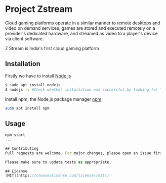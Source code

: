 # Project Zstream
Cloud gaming platforms operate in a similar manner to remote desktops and video on demand services; games are stored and executed remotely on a provider's dedicated hardware, and streamed as video to a player's device via client software. 

Z Stream is India's first cloud gaming platform 


## Installation
Firstly we have to install [Node.js](https://nodejs.org/en/) 

```bash
$ sudo apt install nodejs
$ nodejs -v #Check whether installation was successful by looking for "node" version
```

Install npm, the Node.js package manager [npm](https://www.npmjs.com/) 

```bash
sudo apt install npm
```

## Usage

```javascript
npm start
...

## Contributing
Pull requests are welcome. For major changes, please open an issue first to discuss what you would like to change.

Please make sure to update tests as appropriate.

## License
[MIT](https://choosealicense.com/licenses/mit/)

